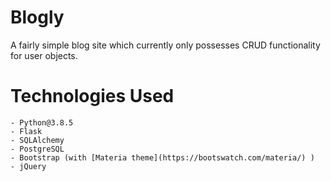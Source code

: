 # Blogly
A fairly simple blog site which currently only possesses CRUD functionality for user objects.

# Technologies Used
    - Python@3.8.5
    - Flask
    - SQLAlchemy
    - PostgreSQL
    - Bootstrap (with [Materia theme](https://bootswatch.com/materia/) )
    - jQuery
